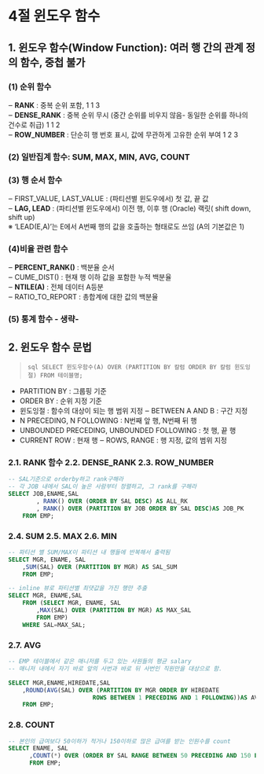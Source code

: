 # 4절 윈도우 함수  
## 1. 윈도우 함수(Window Function): 여러 행 간의 관계 정의 함수, 중첩 불가  
### (1) 순위 함수  
‒	**RANK** : 중복 순위 포함, 1 1 3     
‒	**DENSE_RANK** : 중복 순위 무시 (중간 순위를 비우지 않음- 동일한 순위를 하나의 건수로 취급) 1 1 2    
‒	**ROW_NUMBER** : 단순히 행 번호 표시, 값에 무관하게 고유한 순위 부여 1 2 3   
### (2) 일반집계 함수: SUM, MAX, MIN, AVG, COUNT  
### (3) 행 순서 함수  
‒	FIRST_VALUE, LAST_VALUE : (파티션별 윈도우에서) 첫 값, 끝 값  
‒	**LAG, LEAD** : (파티션별 윈도우에서) 이전 행, 이후 행 (Oracle) 랙릿( shift down, shift up)   
※ ‘LEAD(E,A)’는 E에서 A번째 행의 값을 호출하는 형태로도 쓰임 (A의 기본값은 1)  
### (4)비율 관련 함수  
‒	**PERCENT_RANK()** : 백분율 순서  
‒	CUME_DIST() : 현재 행 이하 값을 포함한 누적 백분율  
‒	**NTILE(A)** : 전체 데이터 A등분  
‒	RATIO_TO_REPORT : 총합계에 대한 값의 백분율  
### (5) 통계 함수 - 생략-   

## 2.	윈도우 함수 문법  

> ```sql SELECT 윈도우함수(A) OVER (PARTITION BY 칼럼 ORDER BY 칼럼 윈도잉절) FROM 테이블명;```

- PARTITION BY : 그룹핑 기준
- ORDER BY : 순위 지정 기준
- 윈도잉절 : 함수의 대상이 되는 행 범위 지정
‒	BETWEEN A AND B : 구간 지정
-	N PRECEDING, N FOLLOWING : N번째 앞 행, N번째 뒤 행
-	UNBOUNDED PRECEDING, UNBOUNDED FOLLOWING : 첫 행, 끝 행
-	CURRENT ROW : 현재 행
‒	ROWS, RANGE : 행 지정, 값의 범위 지정


### 2.1. RANK 함수  2.2. DENSE_RANK 2.3. ROW_NUMBER
```sql
-- SAL기준으로 orderby하고 rank구해라
-- 각 JOB 내에서 SAL이 높은 사람부터 정렬하고, 그 rank를 구해라 
SELECT JOB,ENAME,SAL
        , RANK() OVER (ORDER BY SAL DESC) AS ALL_RK
        , RANK() OVER (PARTITION BY JOB ORDER BY SAL DESC)AS JOB_PK
    FROM EMP;
```

### 2.4. SUM 2.5. MAX 2.6. MIN
```sql
-- 파티션 별 SUM/MAX이 파티션 내 행들에 반복해서 출력됨
SELECT MGR, ENAME, SAL
    ,SUM(SAL) OVER (PARTITION BY MGR) AS SAL_SUM
    FROM EMP;
```
```sql
-- inline 뷰로 파티션별 최댓값을 가진 행만 추출
SELECT MGR, ENAME,SAL
    FROM (SELECT MGR, ENAME, SAL
        ,MAX(SAL) OVER (PARTITION BY MGR) AS MAX_SAL
        FROM EMP)
    WHERE SAL=MAX_SAL;

```
### 2.7. AVG

```sql
-- EMP 테이블에서 같은 매니저를 두고 있는 사원들의 평균 salary
-- 매니저 내에서 자기 바로 앞의 사번과 바로 뒤 사번인 직원만을 대상으로 함.

SELECT MGR,ENAME,HIREDATE,SAL
    ,ROUND(AVG(SAL) OVER (PARTITION BY MGR ORDER BY HIREDATE
                        ROWS BETWEEN 1 PRECEDING AND 1 FOLLOWING))AS AVG_SAL-- 현재 행을 기준으로 파티션 내에서 앞의 한 건, 현재 행, 뒤의 한건을 범위로 지정한다.
    FROM EMP;
```
### 2.8. COUNT
```sql
-- 본인의 급여보다 50이하가 적거나 150이하로 많은 급여를 받는 인원수를 count
SELECT ENAME, SAL
      ,COUNT(*) OVER (ORDER BY SAL RANGE BETWEEN 50 PRECEDING AND 150 FOLLOWING) AS EMP_CNT
      FROM EMP;
```

